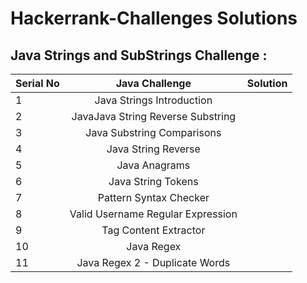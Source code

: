 # Hackerrank-Challenges Solutions

Java  Strings and SubStrings Challenge :
-----------------------------------------


| Serial No     | Java Challenge                           | Solution                     |
| :------------ |:----------------------------------------:| ----------------------------:|
| 1             |  Java Strings Introduction               |                              |
| 2             |  JavaJava String Reverse Substring       |                              |
| 3             |  Java Substring Comparisons              |                              |
| 4             |  Java String Reverse                     |                              |
| 5             |  Java Anagrams                           |                              |
| 6             |  Java String Tokens                      |                              |
| 7             |  Pattern Syntax Checker                  |                              |
| 8             |  Valid Username Regular Expression       |                              |
| 9             |  Tag Content Extractor                   |                              |
| 10            |  Java Regex                              |                              |
| 11            |  Java Regex 2 - Duplicate Words          |                              |


